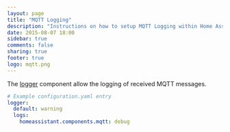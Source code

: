 ```yaml
---
layout: page
title: "MQTT Logging"
description: "Instructions on how to setup MQTT Logging within Home Assistant."
date: 2015-08-07 18:00
sidebar: true
comments: false
sharing: true
footer: true
logo: mqtt.png
---
```


The [logger](/components/logger/) component allow the logging of received MQTT messages.

```yaml
# Example configuration.yaml entry
logger:
  default: warning
  logs:
    homeassistant.components.mqtt: debug
```

